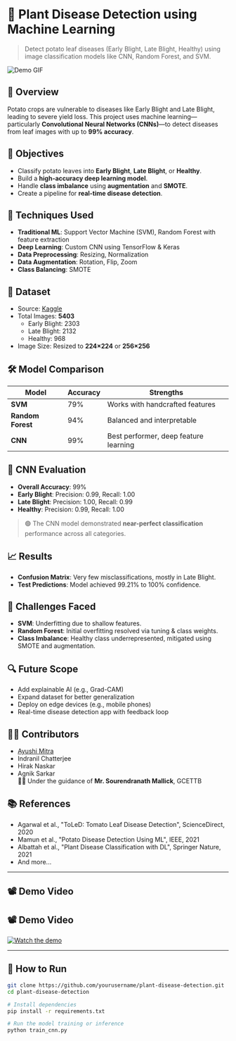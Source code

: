 # 🥔 Plant Disease Detection using Machine Learning

> Detect potato leaf diseases (Early Blight, Late Blight, Healthy) using image classification models like CNN, Random Forest, and SVM.

![Demo GIF](demo.gif) <!-- Optional: add a GIF or image -->

## 📌 Overview

Potato crops are vulnerable to diseases like Early Blight and Late Blight, leading to severe yield loss. This project uses machine learning—particularly **Convolutional Neural Networks (CNNs)**—to detect diseases from leaf images with up to **99% accuracy**.

## 🎯 Objectives

- Classify potato leaves into **Early Blight**, **Late Blight**, or **Healthy**.
- Build a **high-accuracy deep learning model**.
- Handle **class imbalance** using **augmentation** and **SMOTE**.
- Create a pipeline for **real-time disease detection**.

## 🧠 Techniques Used

- **Traditional ML**: Support Vector Machine (SVM), Random Forest with feature extraction
- **Deep Learning**: Custom CNN using TensorFlow & Keras
- **Data Preprocessing**: Resizing, Normalization
- **Data Augmentation**: Rotation, Flip, Zoom
- **Class Balancing**: SMOTE

## 📁 Dataset

- Source: [Kaggle](https://www.kaggle.com/datasets/rhythm007/potato-disease-data)
- Total Images: **5403**
  - Early Blight: 2303
  - Late Blight: 2132
  - Healthy: 968
- Image Size: Resized to **224×224** or **256×256**

## 🛠️ Model Comparison

| Model           | Accuracy | Strengths                           |
|----------------|----------|-------------------------------------|
| **SVM**         | 79%      | Works with handcrafted features     |
| **Random Forest** | 94%      | Balanced and interpretable          |
| **CNN**         | 99%      | Best performer, deep feature learning|

## 🧪 CNN Evaluation

- **Overall Accuracy**: 99%
- **Early Blight**: Precision: 0.99, Recall: 1.00
- **Late Blight**: Precision: 1.00, Recall: 0.99
- **Healthy**: Precision: 0.99, Recall: 1.00

> 🟢 The CNN model demonstrated **near-perfect classification** performance across all categories.

## 📈 Results

- **Confusion Matrix**: Very few misclassifications, mostly in Late Blight.
- **Test Predictions**: Model achieved 99.21% to 100% confidence.

## 🚧 Challenges Faced

- **SVM**: Underfitting due to shallow features.
- **Random Forest**: Initial overfitting resolved via tuning & class weights.
- **Class Imbalance**: Healthy class underrepresented, mitigated using SMOTE and augmentation.

## 🔍 Future Scope

- Add explainable AI (e.g., Grad-CAM)
- Expand dataset for better generalization
- Deploy on edge devices (e.g., mobile phones)
- Real-time disease detection app with feedback loop

## 🧑‍💻 Contributors

- [Ayushi Mitra](https://github.com/ayushimitra)
- Indranil Chatterjee
- Hirak Naskar
- Agnik Sarkar  
👨‍🏫 Under the guidance of **Mr. Sourendranath Mallick**, GCETTB

## 📚 References

- Agarwal et al., "ToLeD: Tomato Leaf Disease Detection", ScienceDirect, 2020  
- Mamun et al., "Potato Disease Detection Using ML", IEEE, 2021  
- Albattah et al., "Plant Disease Classification with DL", Springer Nature, 2021  
- And more...

---

## 📽️ Demo Video

## 📽️ Demo Video

[![Watch the demo](https://img.shields.io/badge/Watch-Demo-blue?style=for-the-badge&logo=google-drive)](https://drive.google.com/drive/u/0/folders/1hNwD3HEYje43ijC5-pqcWt5zLskN8T0W)



---

## 📂 How to Run

```bash
git clone https://github.com/yourusername/plant-disease-detection.git
cd plant-disease-detection

# Install dependencies
pip install -r requirements.txt

# Run the model training or inference
python train_cnn.py
